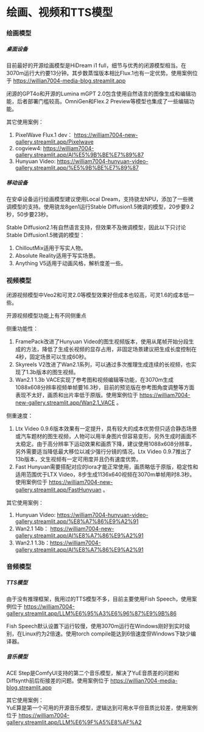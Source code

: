 # 绘画、视频和TTS模型

### 绘画模型

##### 桌面设备

目前最好的开源绘画模型是HiDream i1 full，细节与优秀的闭源模型相当。在3070m运行大约要13分钟。其步数蒸馏版本相比Flux.1也有一定优势。使用案例位于 https://willian7004-media-blog.streamlit.app

闭源的GPT4o和开源的Lumina mGPT 2.0包含使用自然语言的图像生成和编辑功能，后者部署门槛较高。OmniGen和Flex.2 Preview等模型也集成了一些编辑功能。

其它使用案例：
1. PixelWave Flux.1 dev： https://william7004-new-gallery.streamlit.app/Pixelwave
2. cogview4: https://william7004-gallery.streamlit.app/AI%E5%9B%BE%E7%89%87
3. Hunyuan Video:  https://william7004-hunyuan-video-gallery.streamlit.app/%E5%9B%BE%E7%89%87

##### 移动设备

在安卓设备运行绘画模型建议使用Local Dream，支持骁龙NPU，添加了一些微调模型的支持。使用骁龙8gen1运行Stable Diffusion1.5微调的模型，20步要9.2秒，50步要23秒。

Stable Diffusion2.1有自然语言支持，但效果不及微调模型，因此以下只讨论Stable Diffusion1.5微调的模型：
1. ChilloutMix适用于写实人物。
2. Absolute Reality适用于写实场景。
3. Anything V5适用于动画风格，解析度差一些。

### 视频模型

闭源视频模型中Veo2和可灵2.0等模型效果好但成本也较高，可灵1.6的成本低一些。

开源视频模型功能上有不同侧重点

侧重功能性：
1. FramePack改进了Hunyuan Video的图生视频版本，使用从尾帧开始分段生成的方法，降低了生成长视频的显存占用，非固定场景建议把生成长度控制在4秒，固定场景可以生成60秒。
2. Skyreels V2改进了Wan2.1系列，可以通过多次推理生成连续的长视频，也实现了1.3b版本的图生视频。
3. Wan2.1 1.3b VACE实现了参考图和视频编辑等功能，在3070m生成1088x608分辨率视频单帧要16.3秒，目前的预览版在参考图角度调整等方面表现不太好，画质和出片率低于原版。使用案例位于 https://william7004-new-gallery.streamlit.app/Wan2.1_VACE 。

侧重速度：
1. Ltx Video 0.9.6版本效果有一定提升，具有较大的成本优势但只适合静态场景或汽车题材的图生视频，人物可以用半身图片但容易变形，另外生成时画面不太稳定。由于高分辨率下运动效果和画质下降，建议使用1088x608分辨率，另外需要适当降低最大移位以减少强行分镜的情况。Ltx Video 0.9.7推出了13b版本，文生视频有一定可用度并且仍有速度优势。
2. Fast Hunyuan需要搭配对应的lora才能正常使用，画质略低于原版，稳定性和适用范围优于LTX Video，8步生成1136x640视频在3070m单帧用时8.3秒。使用案例位于 https://william7004-new-gallery.streamlit.app/FastHunyuan 。

其它使用案例：
1. Hunyuan Video:  https://william7004-hunyuan-video-gallery.streamlit.app/%E8%A7%86%E9%A2%91
2. Wan2.1 14b： https://william7004-new-gallery.streamlit.app/AI%E8%A7%86%E9%A2%91
3. Wan2.1 1.3b：https://william7004-gallery.streamlit.app/AI%E8%A7%86%E9%A2%91 

### 音频模型

##### TTS模型

由于没有推理框架，我用过的TTS模型不多，目前主要使用Fish Speech，使用案例位于 https://william7004-gallery.streamlit.app/LLM%E6%95%A3%E6%96%87%E9%9B%86

Fish Speech默认设置下运行较慢，使用3070m运行在Windows刚好到实时级别，在Linux约为2倍速。使用torch compile能达到6倍速度但Windows下缺少编译器。

##### 音乐模型

ACE Step是ComfyUI支持的第二个音乐模型，解决了YuE音质差的问题和Diffsynth前后衔接差的问题。使用案例位于 https://willian7004-media-blog.streamlit.app

其它使用案例：\
YuE算是第一个可用的开源音乐模型，逻辑达到可用水平但音质比较差，使用案例位于 https://william7004-gallery.streamlit.app/LLM%E6%9F%A5%E8%AF%A2 
